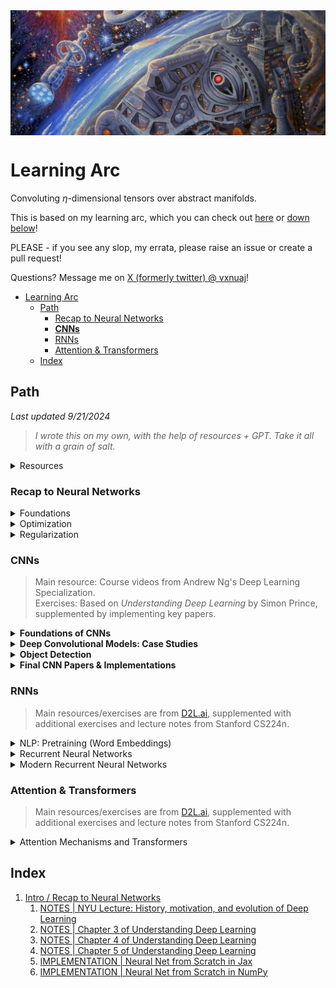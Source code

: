 <div style="height: 200px; overflow: hidden;">
  <img src="img/spaceart.jpg" style="width: 100%; height: 100%; object-fit: cover;">
</div>

# Learning Arc

Convoluting $\eta$-dimensional tensors over abstract manifolds.

This is based on my learning arc, which you can check out [here](https://vxnuaj.notion.site/Learning-Arc-1025f1989c4f80539f65f688c2c0a251) or [down below](#learning-arc)!

PLEASE - if you see any slop, my errata, please raise an issue or create a pull request! 

Questions? Message me on [X (formerly twitter) @ vxnuaj](https://x.com/vxnuaj)!

- [Learning Arc](#learning-arc)
  - [Path](#path)
    - [Recap to Neural Networks](#recap-to-neural-networks)
    - [**CNNs**](#cnns)
    - [RNNs](#rnns)
    - [Attention \& Transformers](#attention--transformers)
  - [Index](#index)

## Path

*Last updated 9/21/2024*

> *I wrote this on my own, with the help of resources + GPT. Take it all with a grain of salt.*

<details><summary> Resources </summary>

https://udlbook.github.io/udlbook/

https://www.deeplearningbook.org/

https://cs231n.stanford.edu/

https://atcold.github.io/NYU-DLSP20/

- Extra
    - http://ufldl.stanford.edu/tutorial/supervised/FeatureExtractionUsingConvolution/
    - https://stanford.edu/~shervine/teaching/cs-230/cheatsheet-convolutional-neural-networks
    - https://srdas.github.io/DLBook/ImprovingModelGeneralization.html
    - https://colah.github.io/

</details>

### Recap to Neural Networks

<details>
  <summary>Foundations</summary>
  
  - NYU Week 1
      - [x] [NYU Week 1 Video](https://www.youtube.com/watch?v=0bMe_vCZo30&list=PLLHTzKZzVU9eaEyErdV26ikyolxOsz6mq&index=2&t=4939s)
      - [x] [NYU Week 1 Notes 1](https://ebetica.github.io/pytorch-Deep-Learning/en/week01/01-1/)
      - [x] [NYU Week 1 Notes 2](https://ebetica.github.io/pytorch-Deep-Learning/en/week01/01-2/)
  - [x] 3.X (Shallow Neural Networks) of [UDL Book](https://udlbook.github.io/udlbook/)
  - [x] 4.X (Deep Neural Networks) of [UDL Book](https://udlbook.github.io/udlbook/)
  - [x] 5.X (Loss Functions) of [UDL Book](https://udlbook.github.io/udlbook/)
  - [x] Review K-Fold Cross Validation
  - [x] Build a Vanilla Neural Network on Fashion-MNIST using Jax, using K-Fold Cross Validation
  - [x] Build a Vanilla Neural Network on Fashion-MNIST using PyTorch, using K-Fold Cross Validation.
</details>

<details>
  <summary>Optimization</summary>

  > **We will be reviewing Optimizers.** As each is learned, each will be implemented in NumPy and PyTorch on Fashion MNIST.

  - [Optimization and Deep Learning](https://d2l.ai/chapter_optimization/optimization-intro.html)
    - 12.1 Optimization and Deep Learning
        - [ ] Complete Module
    - 12.2 Convexity
        - [ ] Complete Module
    - 12.5 Minibatch Gradient Descent
        - [ ] Complete Module
        - [ ] Implement in NumPy
        - [ ] Implement in PyTorch
    - 12.6 Momentum
        - [ ] Complete Module
        - [ ] [Distill - Momentum](https://distill.pub/2017/momentum/)
        - [ ] Implement in NumPy
        - [ ] Implement in PyTorch
    - Nesterov Momentum
        - [ ] [Video](https://www.youtube.com/watch?v=mhTz7hiwds8)
        - [ ] Implement in NumPy
        - [ ] Implement in PyTorch
    - 12.7 Adagrad
        - [ ] Complete Module
        - [ ] Implement in NumPy
        - [ ] Implement in PyTorch
    - 12.8 RMSProp
        - [ ] Complete Module
        - [ ] Implement in NumPy
        - [ ] Implement in PyTorch
    - 12.9 Adadelta
        - [ ] Complete Module
        - [ ] [Adadelta Paper](https://arxiv.org/pdf/1212.5701)
        - [ ] Implement in NumPy
        - [ ] Implement in PyTorch
    - 12.10 Adam
        - [ ] Complete Module
        - [ ] [Adam Paper](https://arxiv.org/abs/1412.6980)
        - [ ] Implement in NumPy
        - [ ] Implement in PyTorch
    - 12.10.3
        - [ ] Complete Module
        - [ ] [Paper](https://proceedings.neurips.cc/paper_files/paper/2018/file/90365351ccc7437a1309dc64e4db32a3-Paper.pdf)
        - [ ] Implement in NumPy
        - [ ] Implement in PyTorch
    - AdamW
        - [ ] [Video](https://www.youtube.com/watch?v=oWZbcq_figk)
        - [ ] [AdamW Paper](https://arxiv.org/pdf/1711.05101v3)
        - [ ] Implement in NumPy
        - [ ] Implement in PyTorch
    - Nadam
        - [ ] [Video](https://www.youtube.com/watch?v=8nfd7gEDKCc)
        - [ ] [Paper](https://openreview.net/pdf/OM0jvwB8jIp57ZJjtNEZ.pdf)
        - [ ] Implement in NumPy
        - [ ] Implement in PyTorch
  - Batch Normalization
      - [ ] [Deep Learning Book](http://www.deeplearningbook.org/)
      - [ ] [BatchNorm Paper](https://arxiv.org/abs/1502.03167)
      - [ ] Implement in NumPy
      - [ ] Implement in PyTorch
  - Layer Normalization
      - [ ] [LayerNorm Paper](https://arxiv.org/pdf/1607.06450)
      - [ ] Implement in NumPy
      - [ ] Implement in PyTorch
  - Group Normalization
      - [ ] [Paper](https://arxiv.org/pdf/1803.08494)
      - [ ] [Video](https://www.youtube.com/watch?v=l_3zj6HeWUE)
      - [ ] Implement in Jax with K-Fold Cross Validation & Adam Optimizer
      - [ ] Implement in PyTorch with K-Fold Cross Validation & Adam Optimizer
</details>

<details>
  <summary>Regularization</summary>

  > **We will be reviewing Regularization.** Each will be implemented in Jax + PyTorch on Fashion MNIST, with the Adam Optimizer.

  - 9.X (Regularization) of [UDL Book](https://udlbook.github.io/udlbook/)
    - [ ] Go through book chapter, .ipynb’s, and problem sets
    - [ ] Implement L1 in NumPy
    - [ ] Implement L1 in PyTorch
    - [ ] Implement L2 in NumPy
    - [ ] Implement L2 in PyTorch
    - [ ] Implement Dropout in NumPy
    - [ ] Implement Dropout in PyTorch
</details>

### **CNNs**

> Main resource: Course videos from Andrew Ng's Deep Learning Specialization.  
> Exercises: Based on *Understanding Deep Learning* by Simon Prince, supplemented by implementing key papers.

<details>
<summary><strong>Foundations of CNNs</strong></summary>

- [ ] Computer Vision (Course Video)  
- [ ] Edge Detection Example (Course Video)  
- [ ] More Edge Detection (Course Video)  
- [ ] Padding (Course Video)  
- [ ] Strided Convolutions (Course Video)  
- [ ] Convolutions over Volume (Course Video)  
- [ ] One Layer of a Convolutional Network (Course Video)  
- [ ] Simple Convolutional Network Example (Course Video)  
- [ ] Pooling Layers (Course Video)  
- [ ] CNN Example (Course Video)

</details>

<details>
<summary><strong>Deep Convolutional Models: Case Studies</strong></summary>
    
> Focus on paper implementation rather than basic exercises.

- [ ] Classic Networks (Course Video)  

<details>
<summary>ResNets</summary>

- [ ] .ipynb 11.1 [Shattered Gradients](https://github.com/udlbook/udlbook/blob/main/Notebooks/Chap11/11_1_Shattered_Gradients.ipynb)  
- [ ] ResNets (Course Video)  
- [ ] Why ResNets Work? (Course Video)  
- Exercises:  
    - [ ] Problem Set 11.1 ⇒ 11.4  
- [ ] Read ResNet Paper  
- [ ] Implement ResNet Paper  
- [ ] Read ResNet v2 Paper  
- [ ] Implement ResNet v2 Paper  
- [ ] Read ResNeXt Paper  
- [ ] Implement ResNeXt Paper  

</details>

- [ ] Networks in Networks and 1x1 Convolutions (Course Video)  

<details>
<summary>Inception Network</summary>

- [ ] Inception Network Motivation (Course Video)  
- [ ] Inception Network (Course Video)  
- [ ] Read Inception Network V1 Paper  
- [ ] Implement Inception Network V1 Paper  
- [ ] Read Inception Network V2/V3 Paper  
- [ ] Implement Inception Network V2/V3 Paper  

</details>

<details>
<summary>MobileNet</summary>

- [ ] MobileNet (Course Video)  
- [ ] MobileNet Architecture (Course Video)  
- [ ] Read MobileNet V1 Paper  
- [ ] Implement MobileNet V1 Paper  
- [ ] Read MobileNet V2 Paper  
- [ ] Implement MobileNet V2 Paper  

</details>

<details>
<summary>EfficientNet</summary>

- [ ] EfficientNet (Course Video)  
- [ ] Read EfficientNet Paper  
- [ ] Implement EfficientNet  

</details>
</details>

<details>
<summary><strong>Object Detection</strong></summary>

- [ ] Object Localization (Course Video)  
- [ ] Landmark Detection (Course Video)  
- [ ] Convolutional Implementation of Sliding Windows (Course Video)  
- [ ] Bounding Box Predictions (Course Video)  
- [ ] Intersection over Union (Course Video)  
- [ ] Non-max Suppression (Course Video)  
- [ ] Anchor Boxes (Course Video)  

<details>
<summary>YOLO</summary>

- [ ] YOLO Algorithm (Course Video)  
- [ ] Read YOLO V1 Paper  
- [ ] Implement YOLO V1 Paper  
- [ ] Read YOLO V3 Paper  
- [ ] Implement YOLO V3 Paper  
- [ ] Read YOLO V4 Paper  
- [ ] Implement YOLO V4 Paper  

</details>

- [ ] Region Proposals (Course Video)  

<details>
<summary>U-Net</summary>

- [ ] Semantic Segmentation with U-Net (Course Video)  
- [ ] Transpose Convolutions (Course Video)  
- [ ] U-Net Architecture Intuition (Course Video)  
- [ ] U-Net Architecture (Course Video)  
- [ ] Read U-Net Paper  
- [ ] Implement U-Net from Scratch  

</details>
</details>

<details>
<summary><strong>Final CNN Papers & Implementations</strong></summary>

<details>
<summary>VGGNet</summary>

- [ ] Understand Paper  
- [ ] Implementation  

</details>

<details>
<summary>DenseNet</summary>

- [ ] Understand Paper  
- [ ] Implementation  

</details>

<details>
<summary>Inception V4</summary>

- [ ] Understand Paper  
- [ ] Implementation  

</details>

</details>


### RNNs

> Main resources/exercises are from [D2L.ai](http://D2L.ai), supplemented with additional exercises and lecture notes from Stanford CS224n.

<details>
<summary>NLP: Pretraining (Word Embeddings)</summary>

- [ ]  15.1 Word Embedding (word2vec)
- [ ]  15.2 Approximate Training
- [ ]  15.3 The Dataset for Pretraining Word Embeddings
- [ ]  15.4 Pretraining word2vec  
  Papers:  
  - [ ] [Efficient Estimation of Word Representations in Vector Space](https://arxiv.org/pdf/1301.3781)
  - [ ] [Distributed Representations of Words and Phrases and Their Compositionality](https://arxiv.org/pdf/1310.4546)  
  - CS224n Week 1 P1:
    - [ ] Skim [Lecture Notes](https://web.stanford.edu/class/archive/cs/cs224n/cs224n.1234/readings/cs224n_winter2023_lecture1_notes_draft.pdf) | Intro & Word2Vec  
    - [ ] [Assignment 1](https://web.stanford.edu/class/archive/cs/cs224n/cs224n.1234/assignments/a1_preview/exploring_word_vectors.html)  
    - [ ] [Assignment 2](https://web.stanford.edu/class/archive/cs/cs224n/cs224n.1234/assignments/a2.pdf) (Written Part)  
    - Implement Word2Vec:
      - [ ] NumPy on Toy Dataset
      - [ ] PyTorch on Real-World Dataset
- [ ]  15.5 Word Embeddings with Global Vectors (GloVe)  
  Paper:
  - [ ] [GloVe: Global Vectors for Word Representation](https://nlp.stanford.edu/pubs/glove.pdf)  
  - CS224n Week 1 P2:
    - [ ] [Lecture Notes](https://web.stanford.edu/class/archive/cs/cs224n/cs224n.1234/readings/cs224n-2019-notes02-wordvecs2.pdf) | GloVe, Evaluation, and Training  
    - Implement GloVe:
      - [ ] NumPy on Toy Dataset
      - [ ] PyTorch on Real-World Dataset
- [ ]  15.6 Subword Embedding
- [ ]  15.7 Word Similarity and Analogy
</details>

<details>
<summary>Recurrent Neural Networks</summary>

- [ ]  9.1 Working with Sequences
- [ ]  9.2 Converting Raw Text into Sequence Data
- [ ]  9.3 Language Models
- [ ]  9.4 Recurrent Neural Networks
- [ ]  9.5 Recurrent Neural Networks from Scratch  
  Exercise:
  - [ ] Implement RNN Forward Pass in NumPy (multiple time steps)
- [ ]  9.6 Concise Implementation of Recurrent Neural Networks
- [ ]  9.7 Backpropagation Through Time  
  Exercises:
  - [ ] Implement RNN Backpropagation in NumPy (multiple time steps)
  - [ ] Implement Toy 2-Layer RNN in NumPy on Toy Dataset
  - [ ] Implement and Train 2+ Layer RNN in PyTorch on a Real-World Dataset
</details>

<details>
<summary>Modern Recurrent Neural Networks</summary>

- [ ]  10.1 LSTM  
  Paper:
  - [ ] [Read/Skim LSTM Paper](https://www.bioinf.jku.at/publications/older/2604.pdf) (Sections 3.X and 4.X)
  - Implement LSTM:
    - [ ] Toy 2-Layer LSTM in NumPy on Toy Dataset
    - [ ] Train 2+ Layer LSTM in PyTorch on Real-World Dataset
- [ ]  10.2 GRU  
  Paper:
  - [ ] [Read/Skim GRU Paper](https://arxiv.org/pdf/1406.1078v3)
  - Implement GRU:
    - [ ] Toy 2-Layer GRU in NumPy on Toy Dataset
    - [ ] Train 2+ Layer GRU in PyTorch on Real-World Dataset
- [ ]  10.3 Deep Recurrent Neural Networks
- [ ]  10.4 Bidirectional Recurrent Neural Networks  
  Exercise:
  - [ ] Implement Toy 2-Layer Bidirectional RNN in NumPy
  - [ ] Train 2+ Layer Bidirectional RNN in PyTorch on a Real-World Dataset
- [ ]  10.5 Machine Translation and Dataset
- [ ]  10.6 Encoder-Decoder Architecture
- [ ]  10.7 Sequence-to-Sequence Learning for MT
- [ ]  10.8 Beam Search  
  Paper:
  - [ ] [Sequence-to-Sequence Learning with Neural Networks](https://arxiv.org/pdf/1409.3215)  
  Implement:
  - [ ] Train Encoder-Decoder Greedy Search RNN in PyTorch on a Real-World Seq2Seq Dataset
  - [ ] Train Encoder-Decoder Beam Search RNN in PyTorch on the same Dataset
- [ ]  Skim CS224n Week 3 P1 [Lecture Notes | RNNs, GRUs, LSTMs](https://web.stanford.edu/class/archive/cs/cs224n/cs224n.1234/readings/cs224n-2019-notes05-LM_RNN.pdf)
</details>

### Attention & Transformers

> Main resources/exercises are from [D2L.ai](http://D2L.ai), supplemented with additional exercises and lecture notes from Stanford CS224n.

<details>
<summary>Attention Mechanisms and Transformers</summary>

- [ ]  11.1 Queries, Keys, and Values
- [ ]  11.2 Attention Pooling by Similarity
- [ ]  11.3 Attention Scoring Functions
- [ ]  11.4 The Bahdanau Attention Mechanism  
  CS224n Week 3 P2:
  - [ ] [NMT Paper: Neural Machine Translation by Jointly Learning to Align and Translate](https://arxiv.org/pdf/1409.0473)
  - [ ] Implement NMT in PyTorch
  - [ ] Skim [Lecture Notes](https://web.stanford.edu/class/archive/cs/cs224n/cs224n.1234/readings/cs224n-2019-notes06-NMT_seq2seq_attention.pdf) for gaps
  - [ ] [Assignment](https://web.stanford.edu/class/archive/cs/cs224n/cs224n.1234/assignments/a4.pdf)
- [ ]  11.5 Multi-Head Attention
- [ ]  11.6 Self-Attention and Positional Encoding
- [ ]  11.7 The Transformer Architecture  
  CS224n Week 4/5 | Attention Mechanisms and Transformers:
  - [ ] Skim [Lecture Notes](https://web.stanford.edu/class/archive/cs/cs224n/cs224n.1234/readings/cs224n-self-attention-transformers-2023_draft.pdf)
  
  Implementations/Papers:
  - [ ] [Attention Is All You Need Paper](https://arxiv.org/pdf/1706.03762)
  - [ ] Implement Transformer in PyTorch  
    - Resource: https://nlp.seas.harvard.edu/annotated-transformer/
  - [ ] [BERT Paper](https://arxiv.org/pdf/1810.04805)  
  - [ ] Implement BERT in PyTorch
  - GPTs:
    - [ ] [GPT-1 Paper](https://cdn.openai.com/research-covers/language-unsupervised/language_understanding_paper.pdf)
    - [ ] GPT-1 PyTorch Implementation
    - [ ] [GPT-2 Paper](https://cdn.openai.com/better-language-models/language_models_are_unsupervised_multitask_learners.pdf)
    - [ ] GPT-2 PyTorch Implementation
  - LLaMa:
    - [ ] Understand LLaMa-1 Architecture
    - [ ] Implement LLaMa-1
    - [ ] Understand LLaMa-2 Architecture
    - [ ] Implement LLaMa-2
    - [ ] Understand LLaMa-3 Architecture
    - [ ] Implement LLaMa-3
- [ ]  11.8 Transformers for Vision  
  Paper:
  - [ ] [An Image is Worth 16x16 Words Paper](https://arxiv.org/abs/2010.11929)
  - [ ] Implement Vision Transformer Architecture
- [ ]  11.9 Large-Scale Pre-Training with Transformers  
  Final Papers/Implementations:
  - Linformer:
    - [ ] [Linformer Paper](https://arxiv.org/abs/1910.10683v4)
    - [ ] Implement Linformer in PyTorch
  - Reformer:
    - [ ] [Reformer Paper](https://arxiv.org/pdf/2001.04451)
    - [ ] Implement Reformer in PyTorch
</details>



## Index

1. [Intro / Recap to Neural Networks](intro-to-nnet)
   1. [NOTES | NYU Lecture: History, motivation, and evolution of Deep Learning](intro-to-nnet/01-nyu-1.md)
   2. [NOTES | Chapter 3 of Understanding Deep Learning](intro-to-nnet/02-Chap3UDL.md)
   3. [NOTES | Chapter 4 of Understanding Deep Learning](intro-to-nnet/03-Chap4UDL.md)
   4. [NOTES | Chapter 5 of Understanding Deep Learning](intro-to-nnet/04-Chap5UDL.md)
   5. [IMPLEMENTATION | Neural Net from Scratch in Jax](intro-to-nnet/06-nn-jax.py)
   6. [IMPLEMENTATION | Neural Net from Scratch in NumPy](intro-to-nnet/06-nn-np.py)